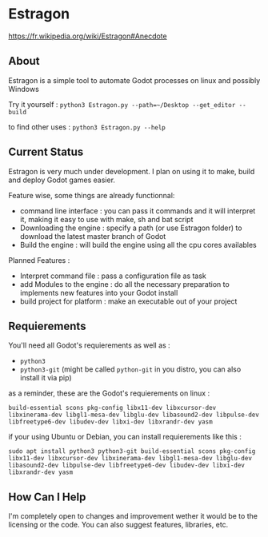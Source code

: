 # Estragon 

https://fr.wikipedia.org/wiki/Estragon#Anecdote

## About
Estragon is a simple tool to automate Godot processes on linux and possibly Windows 

Try it yourself :
`python3 Estragon.py --path=~/Desktop --get_editor --build`

to find other uses : 
`python3 Estragon.py --help`


## Current Status
Estragon is very much under development. I plan on using it to make, build and deploy Godot games easier.

Feature wise, some things are already functionnal:
- command line interface : you can pass it commands and it will interpret it, making it easy to use with make, sh and bat script
- Downloading the engine : specify a path (or use Estragon folder) to download the latest master branch of Godot
- Build the engine       : will build the engine using all the cpu cores availables

Planned Features :
- Interpret command file       : pass a configuration file as task
- add Modules to the engine    : do all the necessary preparation to implements new features into your Godot install
- build project for platform   : make an executable out of your project

## Requierements

You'll need all Godot's requierements as well as :

- `python3`
- `python3-git` (might be called `python-git` in you distro, you can also install it via pip)

as a reminder, these are the Godot's requierements on linux :

    build-essential scons pkg-config libx11-dev libxcursor-dev libxinerama-dev libgl1-mesa-dev libglu-dev libasound2-dev libpulse-dev libfreetype6-dev libudev-dev libxi-dev libxrandr-dev yasm

if your using Ubuntu or Debian, you can install requierements like this :

    sudo apt install python3 python3-git build-essential scons pkg-config libx11-dev libxcursor-dev libxinerama-dev libgl1-mesa-dev libglu-dev libasound2-dev libpulse-dev libfreetype6-dev libudev-dev libxi-dev libxrandr-dev yasm

## How Can I Help

I'm completely open to changes and improvement wether it would be to the licensing or the code.
You can also suggest features, libraries, etc.
